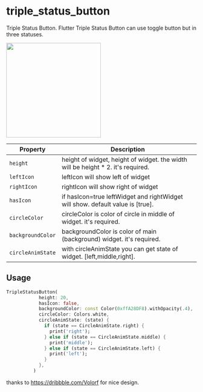 # triple_status_button

Triple Status Button.
Flutter Triple Status Button can use toggle button but in three statuses.


<img src="https://user-images.githubusercontent.com/26311171/137097350-f4491635-93fa-4008-a8b6-fbb69b29e82a.gif" width="250" />

| Property | Description |
| --- | --- |
| `height` | height of widget, height of widget. the width will be height * 2. it's required. |
| `leftIcon` | leftIcon will show left of widget |
| `rightIcon` | rightIcon will show right of widget |
| `hasIcon` | if hasIcon=true leftWidget and rightWidget will show. default value is [true]. |
| `circleColor` | circleColor is color of circle in middle of widget. it's required.  |
| `backgroundColor` | backgroundColor is color of main (background) widget. it's required.  |
| `circleAnimState` | with circleAnimState you can get state of widget. [left,middle,right].  |



Usage
-----

```dart
TripleStatusButton(
            height: 20,
            hasIcon: false,
            backgroundColor: const Color(0xffA28DF8).withOpacity(.4),
            circleColor: Colors.white,
            circleAnimState: (state) {
              if (state == CircleAnimState.right) {
                print('right');
              } else if (state == CircleAnimState.middle) {
                print('middle');
              } else if (state == CircleAnimState.left) {
                print('left');
              }
            },
          )
```
thanks to https://dribbble.com/Volorf for nice design.
